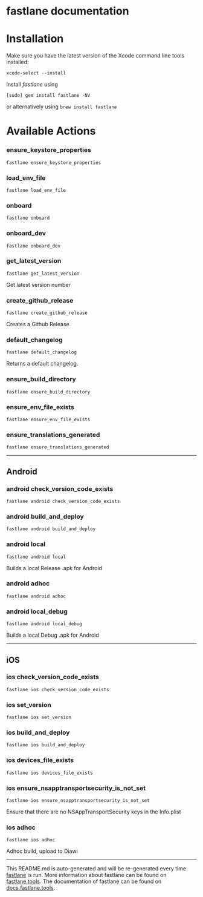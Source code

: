 fastlane documentation
================
# Installation

Make sure you have the latest version of the Xcode command line tools installed:

```
xcode-select --install
```

Install _fastlane_ using
```
[sudo] gem install fastlane -NV
```
or alternatively using `brew install fastlane`

# Available Actions
### ensure_keystore_properties
```
fastlane ensure_keystore_properties
```

### load_env_file
```
fastlane load_env_file
```

### onboard
```
fastlane onboard
```

### onboard_dev
```
fastlane onboard_dev
```

### get_latest_version
```
fastlane get_latest_version
```
Get latest version number
### create_github_release
```
fastlane create_github_release
```
Creates a Github Release
### default_changelog
```
fastlane default_changelog
```
Returns a default changelog.
### ensure_build_directory
```
fastlane ensure_build_directory
```

### ensure_env_file_exists
```
fastlane ensure_env_file_exists
```

### ensure_translations_generated
```
fastlane ensure_translations_generated
```


----

## Android
### android check_version_code_exists
```
fastlane android check_version_code_exists
```

### android build_and_deploy
```
fastlane android build_and_deploy
```

### android local
```
fastlane android local
```
Builds a local Release .apk for Android
### android adhoc
```
fastlane android adhoc
```

### android local_debug
```
fastlane android local_debug
```
Builds a local Debug .apk for Android

----

## iOS
### ios check_version_code_exists
```
fastlane ios check_version_code_exists
```

### ios set_version
```
fastlane ios set_version
```

### ios build_and_deploy
```
fastlane ios build_and_deploy
```

### ios devices_file_exists
```
fastlane ios devices_file_exists
```

### ios ensure_nsapptransportsecurity_is_not_set
```
fastlane ios ensure_nsapptransportsecurity_is_not_set
```
Ensure that there are no NSAppTransportSecurity keys in the Info.plist
### ios adhoc
```
fastlane ios adhoc
```
Adhoc build, upload to Diawi

----

This README.md is auto-generated and will be re-generated every time [fastlane](https://fastlane.tools) is run.
More information about fastlane can be found on [fastlane.tools](https://fastlane.tools).
The documentation of fastlane can be found on [docs.fastlane.tools](https://docs.fastlane.tools).

